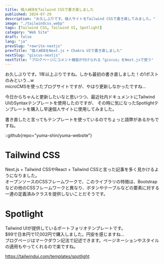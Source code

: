 ```yaml
---
title: 個人WEBをTailwind CSSで書き直しました
published: 2024-07-29
description: "お久しぶりです。個人サイトをTailwind CSSで書き直してみました。"
image: "./tailwindcss.webp"
tags: [Tailwind CSS, Tailwind UI, Spotlight]
category: "Web Site"
draft: false
lang: "ja"
prevSlug: "rewrite-nextjs"
prevTitle: "個人WEBをNext.js + Chakra UIで書き直しました"
nextSlug: "giscus-nextjs"
nextTitle: "ブログページにコメント機能が付けられる「giscus」をNext.jsで使う"
---
```


お久しぶりです。1年以上ぶりですね。しかも最初の書き直しました！の1ポストのみという...w  
microCMSを使ったブログサイトですが、やはり更新しなかったですね...

今日からちゃんと更新したいなと思いつつ、最近社内ドキュメントにTailwind UIのSyntaxテンプレートを使用したのですが、
その時に気になったSpotlightテンプレートを購入し早速個人サイトに使用してみました。

書き直したと言ってもテンプレートを使っているのでちょっと語弊があるかもですね。

::github{repo="yuma-shin/yuma-website"}

# Tailwind CSS

Next.js + Tailwind CSSやReact + Tailwind CSSと言った記事を多く見かけるようになりました。  
オープンソースのCSSフレームワークで、このライブラリの特徴は、Bootstrapなどの他のCSSフレームワークと異なり、ボタンやテーブルなどの要素に対する一連の定義済みクラスを提供しないことだそうです。

# Spotlight

Tailwind UIが提供しているポートフォリオテンプレートです。  
$99で日本円で17,002円で購入しました。円安を感じますね...  
ブログページはマークダウン記法で記述できます。ページネーションやスタイルの適用もやってくれるので楽ですね。

https://tailwindui.com/templates/spotlight
